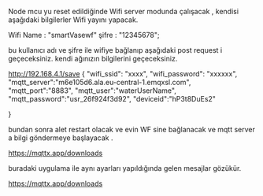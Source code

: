 

 Node mcu yu reset edildiğinde Wifi server modunda çalışacak , kendisi aşağıdaki bilgilerler Wifi yayını yapacak. 

 Wifi Name : "smartVasewf" 
 şifre : "12345678";

 bu kullanıcı adı ve şifre ile wifiye bağlanıp aşağıdaki post request i geçeceksiniz. kendi ağınızın bilgilerini geçeceksiniz.


 http://192.168.4.1/save
 {
    "wifi_ssid": "xxxx",
    "wifi_password": "xxxxxx",
    "mqtt_server":"m6e105d6.ala.eu-central-1.emqxsl.com",
    "mqtt_port":"8883",
    "mqtt_user":"waterUserName",
    "mqtt_password":"usr_26f924f3d92", 
    "deviceid":"hP3t8DuEs2"
  
}

bundan sonra alet restart olacak ve evin WF sine bağlanacak ve mqtt server a bilgi göndermeye başlayacak .

https://mqttx.app/downloads

buradaki uygulama ile aynı ayarları yapıldığında gelen mesajlar gözükür.


https://mqttx.app/downloads

